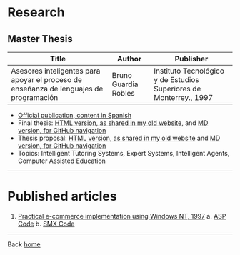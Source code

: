 # Research

## Master Thesis

| Title | Author | Publisher |
|--------|-------|---------|
| Asesores inteligentes para apoyar el proceso de enseñanza de lenguajes de programación | Bruno Guardia Robles | Instituto Tecnológico y de Estudios Superiores de Monterrey., 1997 |

* [Official publication, content in Spanish](https://repositorio.tec.mx/ortec/handle/11285/628228)
* Final thesis: [HTML version, as shared in my old website](Tesis/portada.htm), and [MD version, for GitHub navigation](tesis/portada.md)
* Thesis proposal: [HTML version, as shared in my old website](Tesis/proposal.htm) and [MD version, for GitHub navigation](Tesis/propuesta.md)
* Topics: Intelligent Tutoring Systems, Expert Systems, Intelligent Agents, Computer Assisted Education

----------

# Published articles

1. [Practical e-commerce implementation using Windows NT, 1997](https://biblat.unam.mx/es/revista/soluciones-avanzadas/articulo/implantacion-practica-del-comercio-electronico-basado-em-windows-nt)
   a. [ASP Code](Articles/Code/selproducts.asp)
   b. [SMX Code](Articles/Code/selproducts.smx)

----------

Back [home](../README.md)

